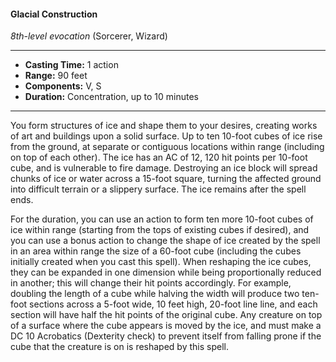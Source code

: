 #### Glacial Construction
*8th-level evocation* (Sorcerer, Wizard)
___
- **Casting Time:** 1 action
- **Range:** 90 feet
- **Components:** V, S
- **Duration:** Concentration, up to 10 minutes
---
You form structures of ice and shape them to your desires, creating works of art and buildings upon a solid surface. Up to ten 10-foot cubes of ice rise from the ground, at separate or contiguous locations within range (including on top of each other). The ice has an AC of 12, 120 hit points per 10-foot cube, and is vulnerable to fire damage. Destroying an ice block will spread chunks of ice or water across a 15-foot square, turning the affected ground into difficult terrain or a slippery surface. The ice remains after the spell ends.

For the duration, you can use an action to form ten more 10-foot cubes of ice within range (starting from the tops of existing cubes if desired), and you can use a bonus action to change the shape of ice created by the spell in an area within range the size of a 60-foot cube (including the cubes initially created when you cast this spell). When reshaping the ice cubes, they can be expanded in one dimension while being proportionally reduced in another; this will change their hit points accordingly. For example, doubling the length of a cube while halving the width will produce two ten-foot sections across a 5-foot wide, 10 feet high, 20-foot line line, and each section will have half the hit points of the original cube. Any creature on top of a surface where the cube appears is moved by the ice, and must make a DC 10 Acrobatics (Dexterity check) to prevent itself from falling prone if the cube that the creature is on is reshaped by this spell.
